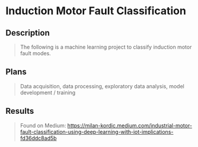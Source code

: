 # Induction Motor Fault Classification

## Description

>The following is a machine learning project to classify induction motor fault modes.


## Plans

>Data acquisition, data processing, exploratory data analysis, model development / training


## Results

>Found on Medium: https://milan-kordic.medium.com/industrial-motor-fault-classification-using-deep-learning-with-iot-implications-fd36ddc8ad5b

```python

```
